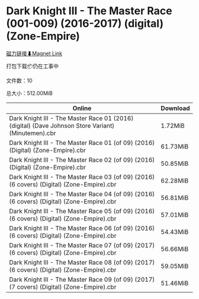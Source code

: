 # Dark Knight III - The Master Race (001-009) (2016-2017) (digital) (Zone-Empire)

[磁力链接⬇Magnet Link](magnet:?xt=urn:btih:20b74b01d58f63941812763bfbe629464ddc948c&dn=Dark%20Knight%20III%20-%20The%20Master%20Race%20%28001-009%29%20%282016-2017%29%20%28digital%29%20%28Zone-Empire%29)

打包下载📦仍在工事中

文件数：10

总大小：512.00MiB

Online | Download
--- | ---
Dark Knight III - The Master Race 01 (2016) (digital) (Dave Johnson Store Variant) (Minutemen).cbr | 1.72MiB
Dark Knight III - The Master Race 01 (of 09) (2016) (Digital) (Zone-Empire).cbr | 61.73MiB
Dark Knight III - The Master Race 02 (of 09) (2016) (Digital) (Zone-Empire).cbr | 50.85MiB
Dark Knight III - The Master Race 03 (of 09) (2016) (6 covers) (Digital) (Zone-Empire).cbr | 62.28MiB
Dark Knight III - The Master Race 04 (of 09) (2016) (6 covers) (Digital) (Zone-Empire).cbr | 56.81MiB
Dark Knight III - The Master Race 05 (of 09) (2016) (6 covers) (Digital) (Zone-Empire).cbr | 57.01MiB
Dark Knight III - The Master Race 06 (of 09) (2016) (6 covers) (Digital) (Zone-Empire).cbr | 54.43MiB
Dark Knight III - The Master Race 07 (of 09) (2017) (6 covers) (Digital) (Zone-Empire).cbr | 56.66MiB
Dark Knight III - The Master Race 08 (of 09) (2017) (6 covers) (Digital) (Zone-Empire).cbr | 59.05MiB
Dark Knight III - The Master Race 09 (of 09) (2017) (7 covers) (Digital) (Zone-Empire).cbr | 51.46MiB